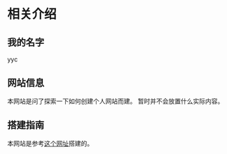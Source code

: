 # 相关介绍

## 我的名字

yyc

## 网站信息

本网站是问了探索一下如何创建个人网站而建。
暂时并不会放置什么实际内容。

## 搭建指南

本网站是参考[这个网址](https://blog.csdn.net/qq_41261251/article/details/116021097)搭建的。
